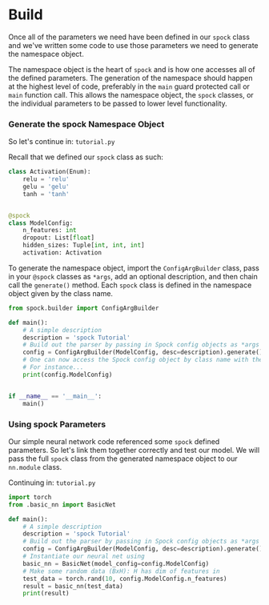 # Build

Once all of the parameters we need have been defined in our `spock` class and we've written some code to use those 
parameters we need to generate the namespace object. 

The namespace object is the heart of `spock` and is how one accesses all of the defined parameters. The generation of 
the namespace should happen at the highest level of code, preferably in the `main` guard protected call or `main` 
function call. This allows the namespace object, the `spock` classes, or the individual parameters to be passed to
lower level functionality.

### Generate the spock Namespace Object

So let's continue in: `tutorial.py`

Recall that we defined our `spock` class as such:

```python
class Activation(Enum):
    relu = 'relu'
    gelu = 'gelu'
    tanh = 'tanh'


@spock
class ModelConfig:
    n_features: int
    dropout: List[float]
    hidden_sizes: Tuple[int, int, int]
    activation: Activation
```

To generate the namespace object, import the `ConfigArgBuilder` class, pass in your `@spock` classes as `*args`, 
add an optional description, and then chain call the `generate()` method. Each `spock` class is defined in the 
namespace object given by the class name.

```python
from spock.builder import ConfigArgBuilder

def main():
    # A simple description
    description = 'spock Tutorial'
    # Build out the parser by passing in Spock config objects as *args after description
    config = ConfigArgBuilder(ModelConfig, desc=description).generate()
    # One can now access the Spock config object by class name with the returned namespace
    # For instance...
    print(config.ModelConfig)


if __name__ == '__main__':
    main()
```

### Using spock Parameters

Our simple neural network code referenced some `spock` defined parameters. So let's link them together correctly and 
test our model. We will pass the full `spock` class from the generated namespace object to our `nn.module` class.

Continuing in: `tutorial.py`

```python
import torch
from .basic_nn import BasicNet

def main():
    # A simple description
    description = 'spock Tutorial'
    # Build out the parser by passing in Spock config objects as *args after description
    config = ConfigArgBuilder(ModelConfig, desc=description).generate()
    # Instantiate our neural net using
    basic_nn = BasicNet(model_config=config.ModelConfig)
    # Make some random data (BxH): H has dim of features in
    test_data = torch.rand(10, config.ModelConfig.n_features)
    result = basic_nn(test_data)
    print(result)
```